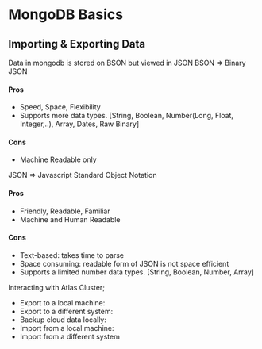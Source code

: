# MongoDB Basics

## Importing & Exporting Data

Data in mongodb is stored on BSON but viewed in JSON
BSON => Binary JSON

#### Pros

- Speed, Space, Flexibility
- Supports more data types. [String, Boolean, Number(Long, Float, Integer,..), Array, Dates, Raw Binary]

#### Cons

- Machine Readable only

JSON => Javascript Standard Object Notation

#### Pros

- Friendly, Readable, Familiar
- Machine and Human Readable

#### Cons

- Text-based: takes time to parse
- Space consuming: readable form of JSON is not space efficient
- Supports a limited number data types. [String, Boolean, Number, Array]

Interacting with Atlas Cluster;

- Export to a local machine:
- Export to a different system:
- Backup cloud data locally:
- Import from a local machine:
- Import from a different system
